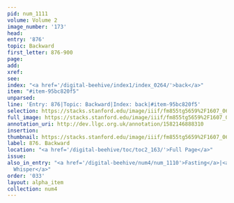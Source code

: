 ```yaml
---
pid: num_1111
volume: Volume 2
image_number: '173'
head: 
entry: '876'
topic: Backward
first_letter: 876-900
page: 
add: 
xref: 
see: 
index: "<a href='/digital-beehive/index1/index_0264/'>back</a>"
item: "#item-95bc820f5"
unparsed: 
line: 'Entry: 876|Topic: Backward|Index: back|#item-95bc820f5'
selection: https://stacks.stanford.edu/image/iiif/fm855tg5659%2F1607_0640/396,856,2850,210/full/0/default.jpg
full_image: https://stacks.stanford.edu/image/iiif/fm855tg5659%2F1607_0640/full/full/0/default.jpg
annotation_uri: http://dev.llgc.org.uk/annotation/1582146888310
insertion: 
thumbnail: https://stacks.stanford.edu/image/iiif/fm855tg5659%2F1607_0640/396,856,600,180/250,/0/default.jpg
label: 876. Backward
location: "<a href='/digital-beehive/toc/toc2_163/'>Full Page</a>"
issue: 
also_in_entry: "<a href='/digital-beehive/num4/num_1110'>Fasting</a>|<a href='/digital-beehive/num4/num_1112'>to
  Whisper</a>"
order: '033'
layout: alpha_item
collection: num4
---
```


